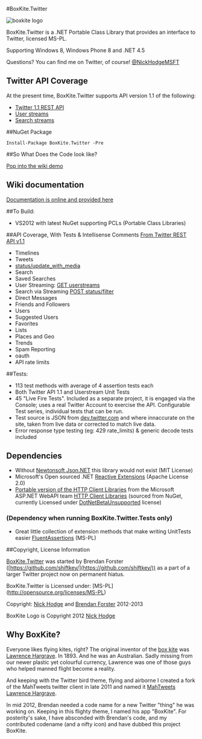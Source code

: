 #BoxKite.Twitter

![boxkite logo](http://media.nickhodge.com/boxkite/twitter/github-logo-wide.png)

BoxKite.Twitter is a .NET Portable Class Library that provides an interface to Twitter, licensed MS-PL.

Supporting Windows 8, Windows Phone 8 and .NET 4.5

Questions? You can find me on Twitter, of course! [@NickHodgeMSFT](https://twitter.com/NickHodgeMSFT)

## Twitter API Coverage

At the present time, BoxKite.Twitter supports API version 1.1 of the following:

* [Twitter 1.1 REST API](https://dev.twitter.com/docs/api/1.1)
* [User streams](https://dev.twitter.com/docs/streaming-apis/streams/user)
* [Search streams](https://dev.twitter.com/docs/api/1.1/post/statuses/filter)

##NuGet Package

```
Install-Package BoxKite.Twitter -Pre
```

##So What Does the Code look like?

[Pop into the wiki demo](https://github.com/nickhodge/BoxKite.Twitter/wiki)


## Wiki documentation

[Documentation is online and provided here](https://github.com/nickhodge/BoxKite.Twitter/wiki)

##To Build:
* VS2012 with latest NuGet supporting PCLs (Portable Class Libraries)

##API Coverage, With Tests & Intellisense Comments
[From Twitter REST API v1.1](https://dev.twitter.com/docs/api/1.1)

* Timelines
* Tweets 
* [status/update_with_media](https://dev.twitter.com/docs/api/1.1/post/statuses/update_with_media)
*  Search
*  Saved Searches
*  User Streaming: [GET userstreams](https://dev.twitter.com/docs/streaming-apis/streams/user) 
*  Search via Streaming [POST status/filter](https://dev.twitter.com/docs/api/1.1/post/statuses/filter)
*  Direct Messages
*  Friends and Followers
*  Users
*  Suggested Users
*  Favorites
*  Lists 
*  Places and Geo
*  Trends
*  Spam Reporting
*  oauth
*  API rate limits

##Tests:
* 113 test methods with average of 4 assertion tests each
* Both Twitter API 1.1 and Userstream Unit Tests
* 45 "Live Fire Tests". Included as a separate project, it is engaged via the Console; uses a real Twitter Account to exercise the API. Configurable Test series, individual tests that can be run.
* Test source is JSON from [dev.twitter.com](https://dev.twitter.com/) and where innaccurate on the site, taken from live data or corrected to match live data.
* Error response type testing (eg: 429 rate_limits) & generic decode tests included


## Dependencies

* Without [Newtonsoft Json.NET](http://json.net) this library would not exist (MIT License)
* Microsoft's Open sourced .NET [Reactive Extensions](https://rx.codeplex.com/) (Apache License 2.0)
* [Portable version of the HTTP Client Libraries](http://blogs.msdn.com/b/bclteam/p/httpclient.aspx) from the Microsoft ASP.NET WebAPI team [HTTP Client Libraries](http://nuget.org/packages/Microsoft.Net.Http/2.1.6-rc)  (sourced from NuGet, currently Licensed under [DotNetBetaUnsupported](http://go.microsoft.com/fwlink/?LinkID=279007) license)

### (Dependency when running BoxKite.Twitter.Tests only)

* Great little collection of extension methods that make writing UnitTests easier [FluentAssertions](http://fluentassertions.codeplex.com/) (MS-PL) 


##Copyright, License Information

[BoxKite.Twitter](https://github.com/shiftkey/BoxKite.Twitter) was started by Brendan Forster ([https://github.com/shiftkey/](https://github.com/shiftkey/)) as a part of a larger Twitter project now on permanent hiatus.

BoxKite.Twitter is Licensed under: 
[MS-PL] (http://opensource.org/licenses/MS-PL)

Copyright: 
[Nick Hodge](https://github.com/nickhodge/) and [Brendan Forster](https://github.com/shiftkey/) 2012-2013

BoxKite Logo is Copyright 2012 [Nick Hodge](https://github.com/nickhodge/)

## Why BoxKite?

Everyone likes flying kites, right? The original inventor of the [box kite](http://en.wikipedia.org/wiki/Box_kite) was [Lawrence Hargrave](http://en.wikipedia.org/wiki/Lawrence_Hargrave). In 1893. And he was an Australian. Sadly missing from our newer plastic yet colourful currency, Lawrence was one of those guys who helped manned flight become a reality.

And keeping with the Twitter bird theme, flying and airborne I created a fork of the MahTweets twitter client in late 2011 and named it [MahTweets Lawrence Hargrave](https://github.com/nickhodge/MahTweets.LawrenceHargrave).

In mid 2012, Brendan needed a code name for a new Twitter "thing" he was working on. Keeping in this flighty theme, I named his app "BoxKite". For posterity's sake, I have absconded with Brendan's code, and my contributed codename (and a nifty icon) and have dubbed this project BoxKite.